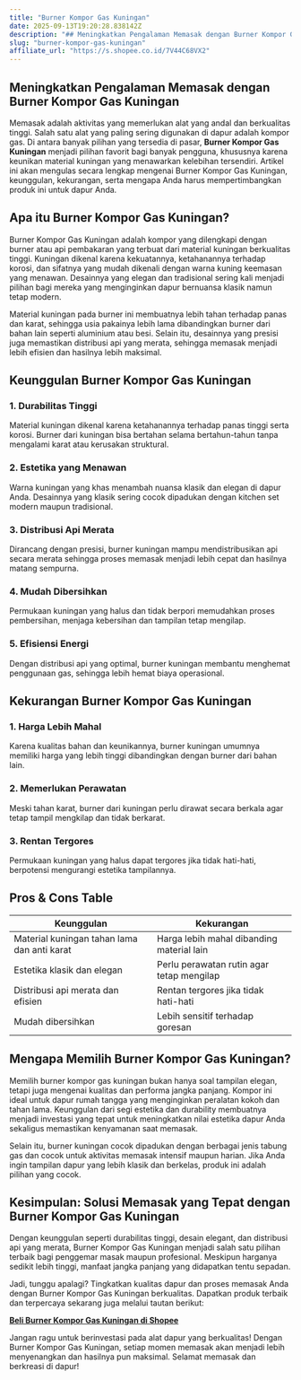 ```yaml
---
title: "Burner Kompor Gas Kuningan"
date: 2025-09-13T19:20:28.838142Z
description: "## Meningkatkan Pengalaman Memasak dengan Burner Kompor Gas Kuningan..."
slug: "burner-kompor-gas-kuningan"
affiliate_url: "https://s.shopee.co.id/7V44C68VX2"
---
```

## Meningkatkan Pengalaman Memasak dengan Burner Kompor Gas Kuningan

Memasak adalah aktivitas yang memerlukan alat yang andal dan berkualitas tinggi. Salah satu alat yang paling sering digunakan di dapur adalah kompor gas. Di antara banyak pilihan yang tersedia di pasar, **Burner Kompor Gas Kuningan** menjadi pilihan favorit bagi banyak pengguna, khususnya karena keunikan material kuningan yang menawarkan kelebihan tersendiri. Artikel ini akan mengulas secara lengkap mengenai Burner Kompor Gas Kuningan, keunggulan, kekurangan, serta mengapa Anda harus mempertimbangkan produk ini untuk dapur Anda.

## Apa itu Burner Kompor Gas Kuningan?

Burner Kompor Gas Kuningan adalah kompor yang dilengkapi dengan burner atau api pembakaran yang terbuat dari material kuningan berkualitas tinggi. Kuningan dikenal karena kekuatannya, ketahanannya terhadap korosi, dan sifatnya yang mudah dikenali dengan warna kuning keemasan yang menawan. Desainnya yang elegan dan tradisional sering kali menjadi pilihan bagi mereka yang menginginkan dapur bernuansa klasik namun tetap modern.

Material kuningan pada burner ini membuatnya lebih tahan terhadap panas dan karat, sehingga usia pakainya lebih lama dibandingkan burner dari bahan lain seperti aluminium atau besi. Selain itu, desainnya yang presisi juga memastikan distribusi api yang merata, sehingga memasak menjadi lebih efisien dan hasilnya lebih maksimal.

## Keunggulan Burner Kompor Gas Kuningan

### 1. Durabilitas Tinggi
Material kuningan dikenal karena ketahanannya terhadap panas tinggi serta korosi. Burner dari kuningan bisa bertahan selama bertahun-tahun tanpa mengalami karat atau kerusakan struktural.

### 2. Estetika yang Menawan
Warna kuningan yang khas menambah nuansa klasik dan elegan di dapur Anda. Desainnya yang klasik sering cocok dipadukan dengan kitchen set modern maupun tradisional.

### 3. Distribusi Api Merata
Dirancang dengan presisi, burner kuningan mampu mendistribusikan api secara merata sehingga proses memasak menjadi lebih cepat dan hasilnya matang sempurna.

### 4. Mudah Dibersihkan
Permukaan kuningan yang halus dan tidak berpori memudahkan proses pembersihan, menjaga kebersihan dan tampilan tetap mengilap.

### 5. Efisiensi Energi
Dengan distribusi api yang optimal, burner kuningan membantu menghemat penggunaan gas, sehingga lebih hemat biaya operasional.

## Kekurangan Burner Kompor Gas Kuningan

### 1. Harga Lebih Mahal
Karena kualitas bahan dan keunikannya, burner kuningan umumnya memiliki harga yang lebih tinggi dibandingkan dengan burner dari bahan lain.

### 2. Memerlukan Perawatan
Meski tahan karat, burner dari kuningan perlu dirawat secara berkala agar tetap tampil mengkilap dan tidak berkarat.

### 3. Rentan Tergores
Permukaan kuningan yang halus dapat tergores jika tidak hati-hati, berpotensi mengurangi estetika tampilannya.

## Pros & Cons Table

| Keunggulan                                    | Kekurangan                               |
|-----------------------------------------------|-----------------------------------------|
| Material kuningan tahan lama dan anti karat  | Harga lebih mahal dibanding material lain |
| Estetika klasik dan elegan                   | Perlu perawatan rutin agar tetap mengilap |
| Distribusi api merata dan efisien            | Rentan tergores jika tidak hati-hati   |
| Mudah dibersihkan                            | Lebih sensitif terhadap goresan       |

## Mengapa Memilih Burner Kompor Gas Kuningan?

Memilih burner kompor gas kuningan bukan hanya soal tampilan elegan, tetapi juga mengenai kualitas dan performa jangka panjang. Kompor ini ideal untuk dapur rumah tangga yang menginginkan peralatan kokoh dan tahan lama. Keunggulan dari segi estetika dan durability membuatnya menjadi investasi yang tepat untuk meningkatkan nilai estetika dapur Anda sekaligus memastikan kenyamanan saat memasak.

Selain itu, burner kuningan cocok dipadukan dengan berbagai jenis tabung gas dan cocok untuk aktivitas memasak intensif maupun harian. Jika Anda ingin tampilan dapur yang lebih klasik dan berkelas, produk ini adalah pilihan yang cocok.

## Kesimpulan: Solusi Memasak yang Tepat dengan Burner Kompor Gas Kuningan

Dengan keunggulan seperti durabilitas tinggi, desain elegant, dan distribusi api yang merata, Burner Kompor Gas Kuningan menjadi salah satu pilihan terbaik bagi penggemar masak maupun profesional. Meskipun harganya sedikit lebih tinggi, manfaat jangka panjang yang didapatkan tentu sepadan.

Jadi, tunggu apalagi? Tingkatkan kualitas dapur dan proses memasak Anda dengan Burner Kompor Gas Kuningan berkualitas. Dapatkan produk terbaik dan terpercaya sekarang juga melalui tautan berikut:

[**Beli Burner Kompor Gas Kuningan di Shopee**](https://s.shopee.co.id/7V44C68VX2)

Jangan ragu untuk berinvestasi pada alat dapur yang berkualitas! Dengan Burner Kompor Gas Kuningan, setiap momen memasak akan menjadi lebih menyenangkan dan hasilnya pun maksimal. Selamat memasak dan berkreasi di dapur!